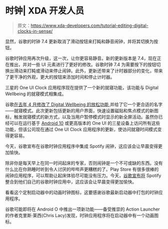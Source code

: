 # 时钟| XDA 开发人员

> 原文：<https://www.xda-developers.com/tutorial-editing-digital-clocks-in-sense/>

[](/google-clock-74-update-alarm-snooze-or-stop-button/)

显然，谷歌的时钟 7.4 更新取消了滑动按钮来打盹和静音闹钟，并将其切换为按钮。

谷歌时钟应用再次升级，这一次，让你更容易静音。新的更新版本是 7.4，现在正在推出，并对一些 UI 元素进行了更好的修改。谷歌时钟 7.4 为需要按下的按钮切换出滑动来打盹或滑动来停止闹钟。此外，更新还带来了计时器部分的变化，带来了更干净的外观，更大的按钮来添加时间和停止计时器。

[](/samsung-clock-digital-wellbeing-bedtime-mode/)

三星的 One UI Clock 应用程序现在提供了一个新的就寝功能，该功能与 Digital Wellbeing 的就寝模式相集成。

谷歌[在去年 4 月修改了 Digital Wellbeing 的放松功能](https://www.xda-developers.com/digital-wellbeing-renames-wind-down-bedtime-mode-new-charging-trigger/),并给了它一个更合适的名字——就寝模式。此次更新包括更新的用户界面，快速设置磁贴和焦点模式的新图标，触发就寝模式的新方式，以及当用户暂停模式时显示的新全屏活动。虽然你已经可以在运行基于 [Android 10](https://www.xda-developers.com/tag/android10/) 或更高版本的 One UI 的三星设备上访问所有这些功能，但该公司现在通过 One UI Clock 应用程序的更新，使访问就寝时间模式变得更容易。

[](/google-clock-spotify-alarm/)

今天，谷歌宣布在谷歌时钟应用程序中集成 Spotify 闹钟，这应该会让早晨变得更加愉快。

除非你是每天早上在同一时间起床的专家，否则闹钟是一个不可或缺的东西。没有什么比在你熟睡时听到令人讨厌的哔哔声更糟糕的了。Play Store 有很多很棒的闹钟应用程序，可以帮助让起床体验尽可能没有压力。今天，[谷歌宣布将](https://www.blog.google/products/android/start-your-day-high-note-musical-alarms-google-clock-app/) Spotify 整合到他们自己的谷歌时钟应用中，这应该会让早晨变得更加愉快。

[](/clock-icon-android-o-custom-launchers/)

看看这个定制启动器中的动画时钟图标，这要感谢谷歌最新启动器中打包的时钟应用程序。

谷歌可能即将在 Android O 中推出一项新功能——备受推崇的 Action Launcher 的作者克里斯·莱西(Chris Lacy)发现，时钟应用程序将在启动器中有一个动画图标。